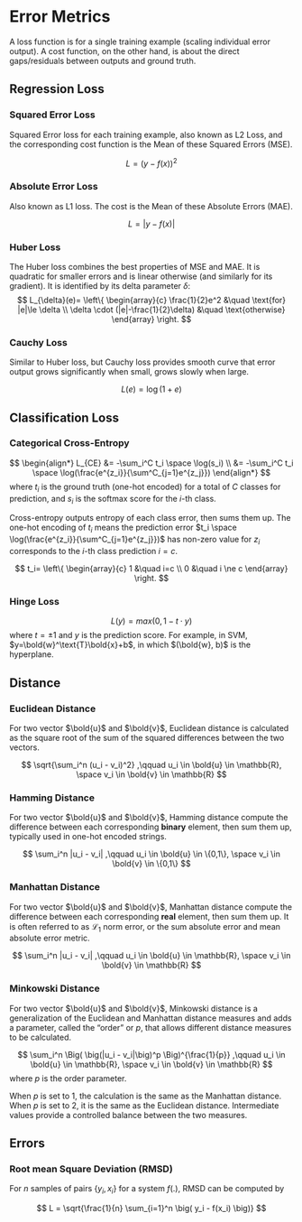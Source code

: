 # Error Metrics

A loss function is for a single training example (scaling individual error output). 
A cost function, on the other hand, is about the direct gaps/residuals between outputs and ground truth. 

## Regression Loss

### Squared Error Loss

Squared Error loss for each training example, also known as L2 Loss, and the corresponding cost function is the Mean of these Squared Errors (MSE).

$$
L = (y - f(x))^2
$$

### Absolute Error Loss

Also known as L1 loss. The cost is the Mean of these Absolute Errors (MAE).

$$
L = | y - f(x) |
$$

### Huber Loss

The Huber loss combines the best properties of MSE and MAE. 
It is quadratic for smaller errors and is linear otherwise (and similarly for its gradient). 
It is identified by its delta parameter $\delta$:
$$
L_{\delta}(e)=
\left\{
    \begin{array}{c}
        \frac{1}{2}e^2 &\quad \text{for} |e|\le \delta
        \\
        \delta \cdot (|e|-\frac{1}{2}\delta) &\quad \text{otherwise}
    \end{array}
\right.
$$

### Cauchy Loss

Similar to Huber loss, but Cauchy loss provides smooth curve that error output grows significantly when small, grows slowly when large.

$$
L(e) = \log (1+e)
$$

## Classification Loss

### Categorical Cross-Entropy

$$
\begin{align*}
L_{CE}
&=
-\sum_i^C t_i \space \log(s_i)
\\ &=
-\sum_i^C t_i \space \log(\frac{e^{z_i}}{\sum^C_{j=1}e^{z_j}})
\end{align*}
$$
where $t_i$ is the ground truth (one-hot encoded) for a total of $C$ classes for prediction, and $s_i$ is the softmax score for the $i$-th class.

Cross-entropy outputs entropy of each class error, then sums them up.
The one-hot encoding of $t_i$ means the prediction error $t_i \space \log(\frac{e^{z_i}}{\sum^C_{j=1}e^{z_j}})$ has non-zero value for $z_i$ corresponds to the $i$-th class prediction $i=c$.

$$
t_i=
\left\{
    \begin{array}{c}
        1 &\quad i=c
        \\
        0 &\quad i \ne c
    \end{array}
\right.
$$

### Hinge Loss

$$
L(y)=
max(0, 1-t \cdot y)
$$
where $t=\pm 1$ and $y$ is the prediction score. For example, in SVM, $y=\bold{w}^\text{T}\bold{x}+b$, in which $(\bold{w}, b)$ is the hyperplane.

## Distance

### Euclidean Distance

For two vector $\bold{u}$ and $\bold{v}$, Euclidean distance is calculated as the square root of the sum of the squared differences between the two vectors.

$$
\sqrt{\sum_i^n (u_i - v_i)^2}
,\qquad
u_i \in \bold{u} \in \mathbb{R}, \space v_i \in \bold{v} \in \mathbb{R}
$$

### Hamming Distance

For two vector $\bold{u}$ and $\bold{v}$, Hamming distance compute the difference between each corresponding **binary** element, then sum them up, typically used in one-hot encoded strings.

$$
\sum_i^n |u_i - v_i|
,\qquad
u_i \in \bold{u} \in \{0,1\}, \space v_i \in \bold{v} \in \{0,1\}
$$

### Manhattan Distance

For two vector $\bold{u}$ and $\bold{v}$, Manhattan distance compute the difference between each corresponding **real** element, then sum them up.
It is often referred to as $\mathcal{L}_1$ norm error, or the sum absolute error and mean absolute error metric.

$$
\sum_i^n |u_i - v_i|
,\qquad
u_i \in \bold{u} \in \mathbb{R}, \space v_i \in \bold{v} \in \mathbb{R}
$$

### Minkowski Distance

For two vector $\bold{u}$ and $\bold{v}$, Minkowski distance is a generalization of the Euclidean and Manhattan distance measures and adds a parameter, called the “order” or $p$, that allows different distance measures to be calculated.

$$
\sum_i^n \Big( \big(|u_i - v_i|\big)^p \Big)^{\frac{1}{p}}
,\qquad
u_i \in \bold{u} \in \mathbb{R}, \space v_i \in \bold{v} \in \mathbb{R}
$$
where $p$ is the order parameter.

When $p$ is set to $1$, the calculation is the same as the Manhattan distance. 
When $p$ is set to $2$, it is the same as the Euclidean distance.
Intermediate values provide a controlled balance between the two measures.

## Errors


### Root mean Square Deviation (RMSD)

For $n$ samples of pairs $\{ y_i, x_i \}$ for a system $f(.)$, RMSD can be computed by

$$
L = \sqrt{\frac{1}{n} \sum_{i=1}^n \big( y_i - f(x_i) \big)}
$$